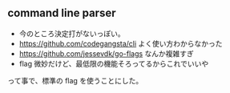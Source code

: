 command line parser
-------------------

* 今のところ決定打がないっぽい。
* https://github.com/codegangsta/cli よく使い方わからなかった
* https://github.com/jessevdk/go-flags なんか複雑すぎ
* flag 微妙だけど、最低限の機能そろってるからこれでいいや

って事で、標準の flag を使うことにした。

